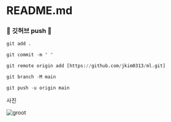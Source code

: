 # README.md

### 🔦 깃허브 push 👐

```python
git add .
```

```python
git commit -m " "
```

```python
git remote origin add [https://github.com/jkim0313/ml.git]
```

```python
git branch -M main
```

```python
git push -u origin main
```

사진 

![groot](https://user-images.githubusercontent.com/76515487/177273074-99575735-f61c-41bb-b6a9-f0ca135cb40b.png)